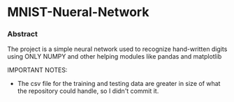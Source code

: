 # MNIST-Nueral-Network

### Abstract
The project is a simple neural network used to recognize hand-written digits using ONLY NUMPY and other helping modules like pandas and matplotlib

IMPORTANT NOTES: 
- The csv file for the training and testing data are greater in size of what the repository could handle, so I didn't commit it.
